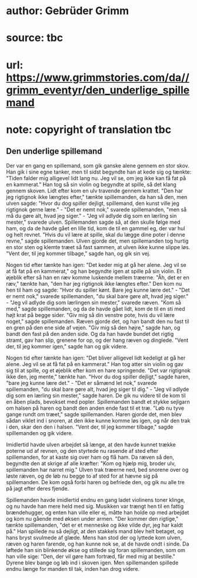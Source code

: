 # author: Gebrüder Grimm
# source: tbc
# url: https://www.grimmstories.com/da//grimm_eventyr/den_underlige_spillemand
# note: copyright of translation tbc

## Den underlige spillemand 

Der var en gang en spillemand, som gik ganske alene gennem en stor skov.
Han gik i sine egne tanker, men til sidst begyndte han at kede sig og
tænkte: "Tiden falder mig alligevel lidt lang nu. Jeg vil se, om jeg
ikke kan få fat på en kammerat." Han tog så sin violin og begyndte at
spille, så det klang gennem skoven. Lidt efter kom en ulv travende
gennem krattet. "Den har jeg rigtignok ikke længtes efter," tænkte
spillemanden, da han så den, men ulven sagde: "Hvor du dog spiller
dejligt, spillemand, den kunst ville jeg rigtignok gerne lære." - "Det
er nemt nok," svarede spillemanden, "men så må du gøre alt, hvad jeg
siger." - "Jeg vil adlyde dig som en lærling sin mester," svarede
ulven. Spillemanden sagde så, at den skulle følge med ham, og da de
havde gået en lille tid, kom de til en gammel eg, der var hul og helt
revnet. "Hvis du vil lære at spille, skal du lægge dine poter i denne
revne," sagde spillemanden. Ulven gjorde det, men spillemanden tog
hurtig en stor sten og klemte træet så fast sammen, at ulven ikke kunne
slippe løs. "Vent der, til jeg kommer tilbage," sagde han, og gik sin
vej.

Nogen tid efter tænkte han igen: "Det keder mig at gå her alene. Jeg
vil se at få fat på en kammerat," og han begyndte igen at spille på sin
violin. Et øjeblik efter så han en ræv komme luskende mellem træerne.
"Åh, det er en ræv," tænkte han, "den har jeg rigtignok ikke længtes
efter." Den kom nu hen til ham og sagde: "Hvor du spiller kønt. Bare
jeg kunne lære det." - "Det er nemt nok," svarede spillemanden, "du
skal bare gøre alt, hvad jeg siger." - "Jeg vil adlyde dig som
lærlingen sin mester," svarede ræven. "Kom så med," sagde
spillemanden, og da de havde gået lidt, kom de til en sti med højt krat
på begge sider. "Giv mig så din venstre pote, hvis du vil lære noget,"
sagde spillemanden. Ræven gjorde det, og han bandt den nu fast til en
gren på den ene side af vejen. "Giv mig så den højre," sagde han, og
bandt den fast på den anden side. Og da han havde bundet det rigtig
stramt, gav han slip, grenene for op, og der hang ræven og dinglede.
"Vent der, til jeg kommer igen," sagde han og gik videre.

Nogen tid efter tænkte han igen: "Det bliver alligevel lidt kedeligt at
gå her alene. Jeg vil se at få fat på en kammerat." Han tog atter sin
violin og gav sig til at spille, og et øjeblik efter kom en hare
springende. "Det var rigtignok ikke den, jeg mente," tænkte han.
"Hvor du dog spiller dejligt," sagde haren, "bare jeg kunne lære
det." - "Det er såmænd let nok," svarede spillemanden, "du skal bare
gøre alt, hvad jeg siger til dig." - "Jeg vil adlyde dig som en
lærling sin mester," sagde haren. De gik nu videre til de kom til en
åben plads, bevokset med popler. Spillemanden bandt et stykke sejlgarn
om halsen på haren og bandt den anden ende fast til et træ. "Løb nu
tyve gange rundt om træet," sagde spillemanden. Haren gjorde det, men
blev sådan viklet ind i snoren, at den ikke kunne komme løs igen, og når
den trak i den, skar den den i halsen. "Vent der, til jeg kommer
tilbage," sagde spillemanden og gik videre.

Imidlertid havde ulven arbejdet så længe, at den havde kunnet trække
poterne ud af revnen, og den styrtede nu rasende af sted efter
spillemanden, for at kaste sig over ham og flå ham. Da ræven så den,
begyndte den at skrige af alle kræfter: "Kom og hjælp mig, broder ulv,
spillemanden har narret mig." Ulven trak træerne ned, bed snorene over
og løste ræven, og de løb nu begge to af sted for at hævne sig på
spillemanden. De kom også forbi haren og befriede den, og gik nu alle
tre på jagt efter deres fjende.

Spillemanden havde imidlertid endnu en gang ladet violinens toner
klinge, og nu havde han mere held med sig. Musikken var trængt hen til
en fattig brændehugger, og enten han ville eller ej, måtte han holde op
med arbejdet og kom nu gående med øksen under armen. "Der kommer den
rigtige," tænkte spillemanden, "det er et menneske og ikke vilde dyr,
jeg har kaldt på." Han spillede nu så dejligt, at den stakkels mand
blev helt betaget, og hans bryst svulmede af glæde. Mens han stod der og
lyttede kom ulven, ræven og haren farende, og han kunne nok se, at de
havde ondt i sinde. Da løftede han sin blinkende økse og stillede sig
foran spillemanden, som om han ville sige: "Den, der vil gøre ham
fortræd, får med mig at bestille." Dyrene blev bange og løb ind i
skoven igen. Men spillemanden spillede endnu længe for manden til tak,
inden han drog videre.
